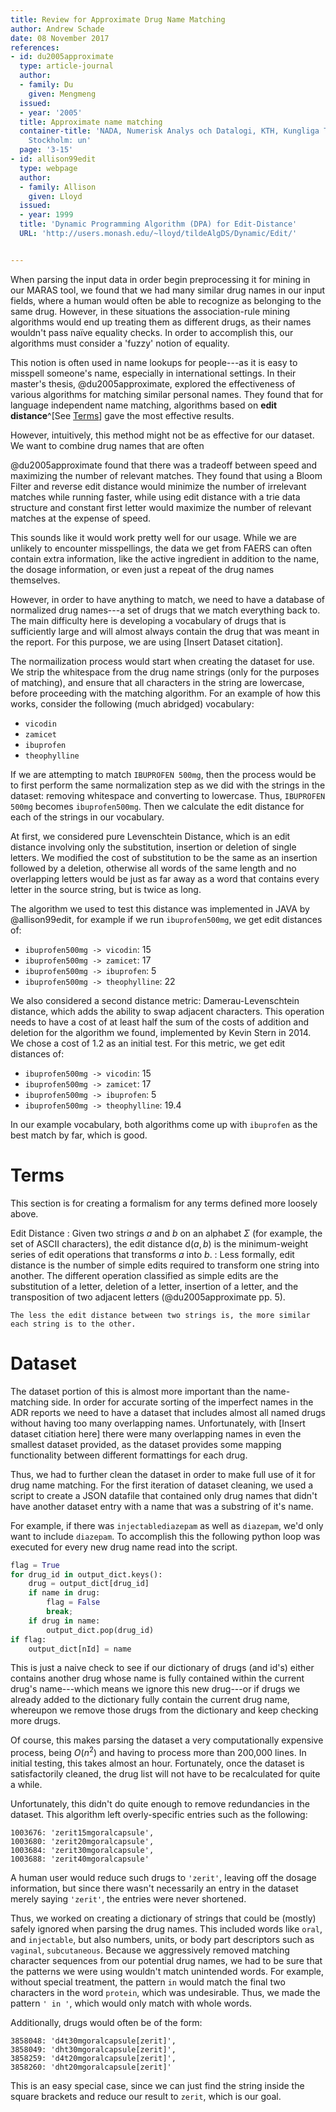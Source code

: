 ```yaml
---
title: Review for Approximate Drug Name Matching
author: Andrew Schade
date: 08 November 2017
references:
- id: du2005approximate
  type: article-journal
  author:
  - family: Du
    given: Mengmeng
  issued:
  - year: '2005'
  title: Approximate name matching
  container-title: 'NADA, Numerisk Analys och Datalogi, KTH, Kungliga Tekniska H&ouml;gskolan.
    Stockholm: un'
  page: '3-15'
- id: allison99edit
  type: webpage
  author:
  - family: Allison
    given: Lloyd
  issued:
  - year: 1999
  title: 'Dynamic Programming Algorithm (DPA) for Edit-Distance'
  URL: 'http://users.monash.edu/~lloyd/tildeAlgDS/Dynamic/Edit/'


---
```


When parsing the input data in order begin preprocessing it for
mining in our MARAS tool, we found that we had many similar drug
names in our input fields, where a human would often be able to
recognize as belonging to the same drug. However, in these situations
the association-rule mining algorithms would end up treating them
as different drugs, as their names wouldn't pass na&iuml;ve equality
checks. In order to accomplish this, our algorithms must consider
a 'fuzzy' notion of equality.

This notion is often used in name lookups for people---as it is easy
to misspell someone's name, especially in international settings. In
their master's thesis, @du2005approximate, explored the effectiveness
of various algorithms for matching similar personal names. They found
that for language independent name matching, algorithms based on
**edit distance**^[See [Terms](#terms)] gave the most effective results.

However, intuitively, this method might not be as effective for our
dataset. We want to combine drug names that are often 

@du2005approximate found that there was a tradeoff between speed
and maximizing the number of relevant matches. They found that using
a Bloom Filter and reverse edit distance would minimize the number of
irrelevant matches while running faster, while using edit distance 
with a trie data structure and constant first letter would maximize the
number of relevant matches at the expense of speed.

This sounds like it would work pretty well for our usage. While we are
unlikely to encounter misspellings, the data we get from FAERS can often
contain extra information, like the active ingredient in addition to the
name, the dosage information, or even just a repeat of the drug names
themselves.

However, in order to have anything to match, we need to have a database
of normalized drug names---a set of drugs that we match everything back
to. The main difficulty here is developing a vocabulary of drugs that
is sufficiently large and will almost always contain the drug that was
meant in the report. For this purpose, we are using [Insert Dataset citation].

The normailization process would start when creating the dataset for use.
We strip the whitespace from the drug name strings (only for the purposes
of matching), and ensure that all characters in the string are lowercase,
before proceeding with the matching algorithm. For an example of how this
works, consider the following (much abridged) vocabulary:

* `vicodin`
* `zamicet`
* `ibuprofen`
* `theophylline`

If we are attempting to match `IBUPROFEN 500mg`, then the process would be to
first perform the same normalization step as we did with the strings in the
dataset: removing whitespace and converting to lowercase. Thus,
`IBUPROFEN 500mg` becomes `ibuprofen500mg`. Then we calculate the edit distance
for each of the strings in our vocabulary. 

At first, we considered pure Levenschtein Distance, which is an edit distance
involving only the substitution, insertion or deletion of single letters.
We modified the cost of substitution to be the same as an insertion followed by
a deletion, otherwise all words of the same length and no overlapping letters
would be just as far away as a word that contains every letter in the source
string, but is twice as long.

The algorithm we used to test this distance was implemented in JAVA by
@allison99edit, for example if we run `ibuprofen500mg`, we get edit distances
of:

* `ibuprofen500mg -> vicodin`: 15
* `ibuprofen500mg -> zamicet`: 17
* `ibuprofen500mg -> ibuprofen`: 5
* `ibuprofen500mg -> theophylline`: 22

We also considered a second distance metric: Damerau-Levenschtein distance,
which adds the ability to swap adjacent characters. This operation needs to
have a cost of at least half the sum of the costs of addition and deletion for
the algorithm we found, implemented by Kevin Stern in 2014. We chose
a cost of 1.2 as an initial test. For this metric,
we get edit distances of:

* `ibuprofen500mg -> vicodin`: 15
* `ibuprofen500mg -> zamicet`: 17
* `ibuprofen500mg -> ibuprofen`: 5
* `ibuprofen500mg -> theophylline`: 19.4

In our example vocabulary, both algorithms come up with `ibuprofen` as the best
match by far, which is good.

# Terms

This section is for creating a formalism for any terms defined more loosely
above.

Edit Distance
:   Given two strings $a$ and $b$ on an alphabet $\Sigma$ (for
    example, the set of ASCII characters), the edit distance
    $\mathsf{d}(a,b)$ is the minimum-weight series of edit operations
    that transforms $a$ into $b$.
:   Less formally, edit distance is the number of simple edits required
    to transform one string into another. The different operation 
    classified as simple edits are the substitution of a letter, deletion
    of a letter, insertion of a letter, and the transposition of two 
    adjacent letters (@du2005approximate pp. 5).

    The less the edit distance between two strings is, the more similar
    each string is to the other.

# Dataset

The dataset portion of this is almost more important than the name-matching
side. In order for accurate sorting of the imperfect names in the ADR reports
we need to have a dataset that includes almost all named drugs without having
too many overlapping names. Unfortunately, with [Insert dataset citiation here]
there were many overlapping names in even the smallest dataset provided, as the
dataset provides some mapping functionality between different formattings for
each drug.

Thus, we had to further clean the dataset in order to make full use of it for
drug name matching. For the first iteration of dataset cleaning, we used
a script to create a JSON datafile that contained only drug names that didn't
have another dataset entry with a name that was a substring of it's name.

For example, if there was `injectablediazepam` as well as `diazepam`, we'd only
want to include `diazepam`. To accomplish this the following python loop
was executed for every new drug name read into the script.

```python
flag = True
for drug_id in output_dict.keys():
    drug = output_dict[drug_id]
    if name in drug:
        flag = False
        break;
    if drug in name:
        output_dict.pop(drug_id)
if flag:
    output_dict[nId] = name

```

This is just a naive check to see if our dictionary of drugs (and id's) either
contains another drug whose name is fully contained within the current drug's
name---which means we ignore this new drug---or if drugs we already added to
the dictionary fully contain the current drug name, whereupon we remove those
drugs from the dictionary and keep checking more drugs.

Of course, this makes parsing the dataset a very computationally expensive
process, being $O(n^2)$ and having to process more than 200,000 lines. In
initial testing, this takes almost an hour. Fortunately, once the dataset is satisfactorily cleaned, the drug list will not have to be recalculated for
quite a while.

Unfortunately, this didn't do quite enough to remove redundancies in the
dataset. This algorithm left overly-specific entries such as the following:

```
1003676: 'zerit15mgoralcapsule',
1003680: 'zerit20mgoralcapsule',
1003684: 'zerit30mgoralcapsule',
1003688: 'zerit40mgoralcapsule'
```

A human user would reduce such drugs to `'zerit'`, leaving off the dosage
information, but since there wasn't necessarily an entry in the dataset
merely saying `'zerit'`, the entries were never shortened.

Thus, we worked on creating a dictionary of strings that could be (mostly)
safely ignored when parsing the drug names. This included words like
`oral`, and `injectable`, but also numbers, units, or body part descriptors
such as `vaginal`, `subcutaneous`. Because we aggressively removed matching
character sequences from our potential drug names, we had to be sure that
the patterns we were using wouldn't match unintended words. For example, without special treatment, the pattern `in` would match the final two
characters in the word `protein`, which was undesirable. Thus, we made the
pattern `' in '`, which would only match with whole words.

Additionally, drugs would often be of the form:

```
3858048: 'd4t30mgoralcapsule[zerit]',
3858049: 'dht30mgoralcapsule[zerit]',
3858259: 'd4t20mgoralcapsule[zerit]',
3858260: 'dht20mgoralcapsule[zerit]'
```

This is an easy special case, since we can just find the string inside
the square brackets and reduce our result to `zerit`, which is our goal.

